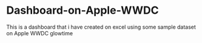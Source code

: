 # Dashboard-on-Apple-WWDC
This is a dashboard that i have created on excel using some sample dataset on Apple WWDC glowtime 
